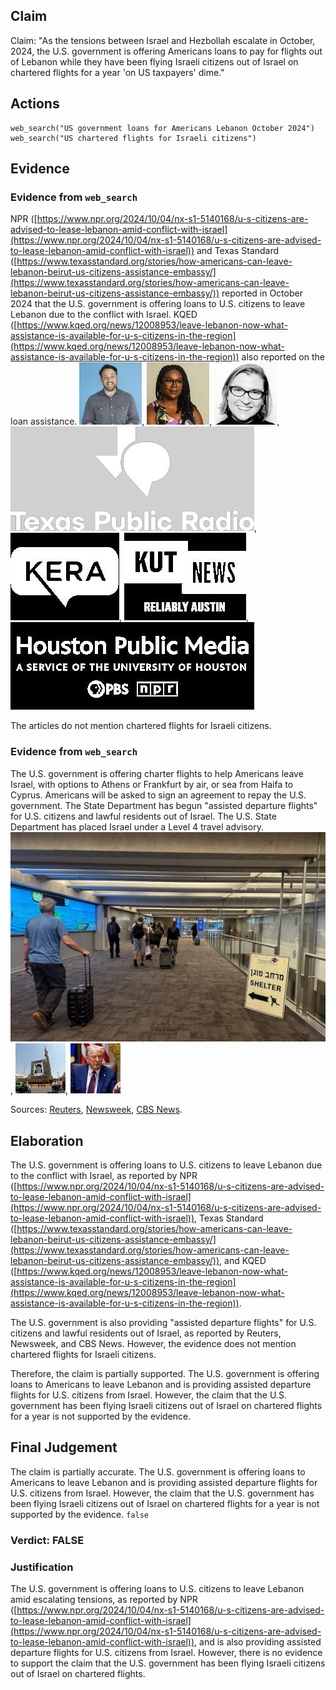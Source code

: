 ## Claim
Claim: "As the tensions between Israel and Hezbollah escalate in October, 2024, the U.S. government is offering Americans loans to pay for flights out of Lebanon while they have been flying Israeli citizens out of Israel on chartered flights for a year 'on US taxpayers' dime."

## Actions
```
web_search("US government loans for Americans Lebanon October 2024")
web_search("US chartered flights for Israeli citizens")
```

## Evidence
### Evidence from `web_search`
NPR ([https://www.npr.org/2024/10/04/nx-s1-5140168/u-s-citizens-are-advised-to-lease-lebanon-amid-conflict-with-israel](https://www.npr.org/2024/10/04/nx-s1-5140168/u-s-citizens-are-advised-to-lease-lebanon-amid-conflict-with-israel)) and Texas Standard ([https://www.texasstandard.org/stories/how-americans-can-leave-lebanon-beirut-us-citizens-assistance-embassy/](https://www.texasstandard.org/stories/how-americans-can-leave-lebanon-beirut-us-citizens-assistance-embassy/)) reported in October 2024 that the U.S. government is offering loans to U.S. citizens to leave Lebanon due to the conflict with Israel. KQED ([https://www.kqed.org/news/12008953/leave-lebanon-now-what-assistance-is-available-for-u-s-citizens-in-the-region](https://www.kqed.org/news/12008953/leave-lebanon-now-what-assistance-is-available-for-u-s-citizens-in-the-region)) also reported on the loan assistance. ![image 12697](media/2025-08-31_14-37-1756651073-752680.jpg), ![image 12699](media/2025-08-31_14-37-1756651076-002962.jpg), ![image 12700](media/2025-08-31_14-37-1756651078-375495.jpg), ![image 12701](media/2025-08-31_14-38-1756651103-684159.jpg), ![image 12702](media/2025-08-31_14-38-1756651103-897768.jpg), ![image 12703](media/2025-08-31_14-38-1756651104-115143.jpg), ![image 12704](media/2025-08-31_14-38-1756651104-298176.jpg)

The articles do not mention chartered flights for Israeli citizens.


### Evidence from `web_search`
The U.S. government is offering charter flights to help Americans leave Israel, with options to Athens or Frankfurt by air, or sea from Haifa to Cyprus. Americans will be asked to sign an agreement to repay the U.S. government. The State Department has begun "assisted departure flights" for U.S. citizens and lawful residents out of Israel. The U.S. State Department has placed Israel under a Level 4 travel advisory. ![image 9577](media/2025-08-30_00-59-1756515584-362178.jpg), ![image 9595](media/2025-08-30_01-00-1756515603-202049.jpg), ![image 9596](media/2025-08-30_01-00-1756515603-341271.jpg)

Sources: [Reuters](https://www.reuters.com/world/us/us-working-charter-flights-help-americans-leave-israel-sources-2023-10-12/), [Newsweek](https://www.newsweek.com/state-dept-starts-exit-flights-israel-trump-mulls-war-entry-2088832), [CBS News](https://www.cbsnews.com/news/mike-huckabee-us-evacuation-americans-in-israel/).


## Elaboration
The U.S. government is offering loans to U.S. citizens to leave Lebanon due to the conflict with Israel, as reported by NPR ([https://www.npr.org/2024/10/04/nx-s1-5140168/u-s-citizens-are-advised-to-lease-lebanon-amid-conflict-with-israel](https://www.npr.org/2024/10/04/nx-s1-5140168/u-s-citizens-are-advised-to-lease-lebanon-amid-conflict-with-israel)), Texas Standard ([https://www.texasstandard.org/stories/how-americans-can-leave-lebanon-beirut-us-citizens-assistance-embassy/](https://www.texasstandard.org/stories/how-americans-can-leave-lebanon-beirut-us-citizens-assistance-embassy/)), and KQED ([https://www.kqed.org/news/12008953/leave-lebanon-now-what-assistance-is-available-for-u-s-citizens-in-the-region](https://www.kqed.org/news/12008953/leave-lebanon-now-what-assistance-is-available-for-u-s-citizens-in-the-region)).

The U.S. government is also providing "assisted departure flights" for U.S. citizens and lawful residents out of Israel, as reported by Reuters, Newsweek, and CBS News. However, the evidence does not mention chartered flights for Israeli citizens.

Therefore, the claim is partially supported. The U.S. government is offering loans to Americans to leave Lebanon and is providing assisted departure flights for U.S. citizens from Israel. However, the claim that the U.S. government has been flying Israeli citizens out of Israel on chartered flights for a year is not supported by the evidence.


## Final Judgement
The claim is partially accurate. The U.S. government is offering loans to Americans to leave Lebanon and is providing assisted departure flights for U.S. citizens from Israel. However, the claim that the U.S. government has been flying Israeli citizens out of Israel on chartered flights for a year is not supported by the evidence. `false`

### Verdict: FALSE

### Justification
The U.S. government is offering loans to U.S. citizens to leave Lebanon amid escalating tensions, as reported by NPR ([https://www.npr.org/2024/10/04/nx-s1-5140168/u-s-citizens-are-advised-to-lease-lebanon-amid-conflict-with-israel](https://www.npr.org/2024/10/04/nx-s1-5140168/u-s-citizens-are-advised-to-lease-lebanon-amid-conflict-with-israel)), and is also providing assisted departure flights for U.S. citizens from Israel. However, there is no evidence to support the claim that the U.S. government has been flying Israeli citizens out of Israel on chartered flights.

